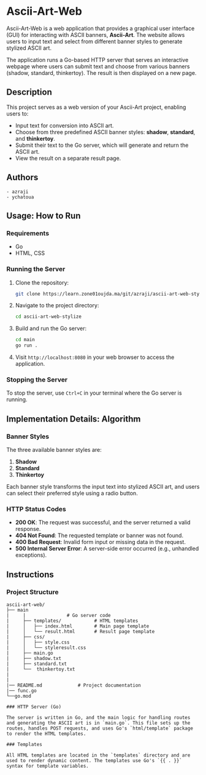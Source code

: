 # Ascii-Art-Web

Ascii-Art-Web is a web application that provides a graphical user interface (GUI) for interacting with ASCII banners, **Ascii-Art**. The website allows users to input text and select from different banner styles to generate stylized ASCII art.

The application runs a Go-based HTTP server that serves an interactive webpage where users can submit text and choose from various banners (shadow, standard, thinkertoy). The result is then displayed on a new page.

## Description

This project serves as a web version of your Ascii-Art project, enabling users to:

- Input text for conversion into ASCII art.
- Choose from three predefined ASCII banner styles: **shadow**, **standard**, and **thinkertoy**.
- Submit their text to the Go server, which will generate and return the ASCII art.
- View the result on a separate result page.

## Authors

    - azraji
    - ychatoua 

## Usage: How to Run

### Requirements

- Go 
- HTML, CSS

### Running the Server

1. Clone the repository:

   ```bash
   git clone https://learn.zone01oujda.ma/git/azraji/ascii-art-web-stylize.git
   ```

2. Navigate to the project directory:

   ```bash
   cd ascii-art-web-stylize
   ```

3. Build and run the Go server:

   ```bash
   cd main
   go run .
   ```

4. Visit `http://localhost:8080` in your web browser to access the application.

### Stopping the Server

To stop the server, use `Ctrl+C` in your terminal where the Go server is running.

## Implementation Details: Algorithm


### Banner Styles

The three available banner styles are:

1. **Shadow**
2. **Standard**
3. **Thinkertoy**

Each banner style transforms the input text into stylized ASCII art, and users can select their preferred style using a radio button.

### HTTP Status Codes

- **200 OK**: The request was successful, and the server returned a valid response.
- **404 Not Found**: The requested template or banner was not found.
- **400 Bad Request**: Invalid form input or missing data in the request.
- **500 Internal Server Error**: A server-side error occurred (e.g., unhandled exceptions).

## Instructions

### Project Structure

```plaintext
ascii-art-web/
├── main  
|     |               # Go server code
|     ├── templates/            # HTML templates
|     │   ├── index.html        # Main page template
|     │   └── result.html       # Result page template
|     ├── css/
|     │   ├── style.css        
|     │   └── styleresult.css       
|     ├── main.go
|     ├── shadow.txt
|     ├── standard.txt
|     └──  thinkertoy.txt
|
|
|── README.md             # Project documentation
|── func.go
└──go.mod

### HTTP Server (Go)

The server is written in Go, and the main logic for handling routes and generating the ASCII art is in `main.go`. This file sets up the routes, handles POST requests, and uses Go's `html/template` package to render the HTML templates.

### Templates

All HTML templates are located in the `templates` directory and are used to render dynamic content. The templates use Go's `{{ . }}` syntax for template variables.

